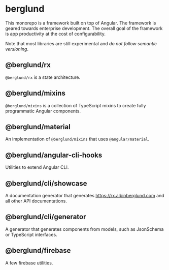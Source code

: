 # berglund

This monorepo is a framework built on top of Angular. The framework is geared towards enterprise development. The overall goal of the framework is app productivity at the cost of configurability.

Note that most libraries are still experimental and _do not follow semantic versioning_.

## @berglund/rx

`@berglund/rx` is a state architecture.

## @berglund/mixins

`@berglund/mixins` is a collection of TypeScript mixins to create fully programmatic Angular components.

## @berglund/material

An implementation of `@berglund/mixins` that uses `@angular/material`.

## @berglund/angular-cli-hooks

Utilities to extend Angular CLI.

## @berglund/cli/showcase

A documentation generator that generates https://rx.albinberglund.com and all other API documentations.

## @berglund/cli/generator

A generator that generates components from models, such as JsonSchema or TypeScript interfaces.

## @berglund/firebase

A few firebase utilities.
